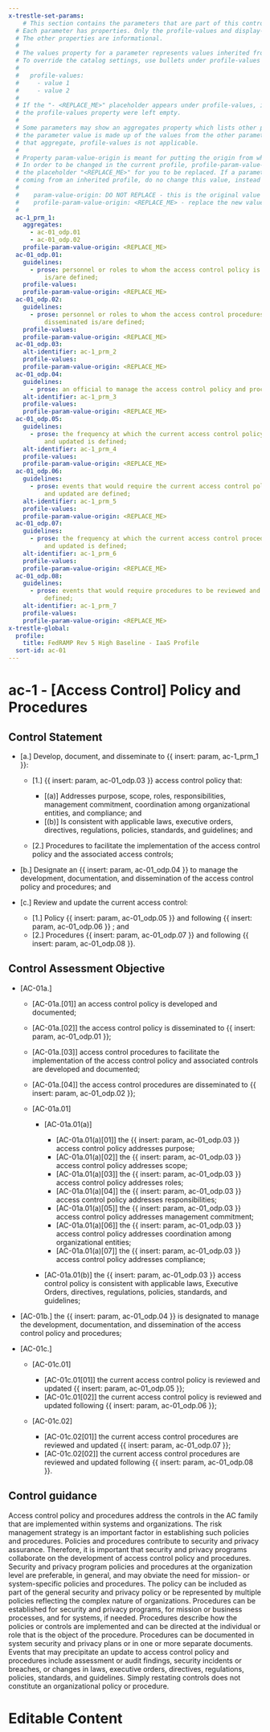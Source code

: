 ```yaml
---
x-trestle-set-params:
    # This section contains the parameters that are part of this control.
  # Each parameter has properties. Only the profile-values and display-name properties are editable.
  # The other properties are informational.
  #
  # The values property for a parameter represents values inherited from the OSCAL catalog.
  # To override the catalog settings, use bullets under profile-values as shown below:
  #
  #   profile-values:
  #     - value 1
  #     - value 2
  #
  # If the "- <REPLACE_ME>" placeholder appears under profile-values, it is the same as if
  # the profile-values property were left empty.
  #
  # Some parameters may show an aggregates property which lists other parameters. This means
  # the parameter value is made up of the values from the other parameters. For parameters
  # that aggregate, profile-values is not applicable.
  #
  # Property param-value-origin is meant for putting the origin from where that parameter comes from.
  # In order to be changed in the current profile, profile-param-value-origin property will be displayed with
  # the placeholder "<REPLACE_ME>" for you to be replaced. If a parameter already has a param-value-origin
  # coming from an inherited profile, do no change this value, instead use profile-param-value-origin as follows:
  #
  #    param-value-origin: DO NOT REPLACE - this is the original value
  #    profile-param-value-origin: <REPLACE_ME> - replace the new value required HERE
  #
  ac-1_prm_1:
    aggregates:
      - ac-01_odp.01
      - ac-01_odp.02
    profile-param-value-origin: <REPLACE_ME>
  ac-01_odp.01:
    guidelines:
      - prose: personnel or roles to whom the access control policy is to be disseminated
          is/are defined;
    profile-values:
    profile-param-value-origin: <REPLACE_ME>
  ac-01_odp.02:
    guidelines:
      - prose: personnel or roles to whom the access control procedures are to be
          disseminated is/are defined;
    profile-values:
    profile-param-value-origin: <REPLACE_ME>
  ac-01_odp.03:
    alt-identifier: ac-1_prm_2
    profile-values:
    profile-param-value-origin: <REPLACE_ME>
  ac-01_odp.04:
    guidelines:
      - prose: an official to manage the access control policy and procedures is defined;
    alt-identifier: ac-1_prm_3
    profile-values:
    profile-param-value-origin: <REPLACE_ME>
  ac-01_odp.05:
    guidelines:
      - prose: the frequency at which the current access control policy is reviewed
          and updated is defined;
    alt-identifier: ac-1_prm_4
    profile-values:
    profile-param-value-origin: <REPLACE_ME>
  ac-01_odp.06:
    guidelines:
      - prose: events that would require the current access control policy to be reviewed
          and updated are defined;
    alt-identifier: ac-1_prm_5
    profile-values:
    profile-param-value-origin: <REPLACE_ME>
  ac-01_odp.07:
    guidelines:
      - prose: the frequency at which the current access control procedures are reviewed
          and updated is defined;
    alt-identifier: ac-1_prm_6
    profile-values:
    profile-param-value-origin: <REPLACE_ME>
  ac-01_odp.08:
    guidelines:
      - prose: events that would require procedures to be reviewed and updated are
          defined;
    alt-identifier: ac-1_prm_7
    profile-values:
    profile-param-value-origin: <REPLACE_ME>
x-trestle-global:
  profile:
    title: FedRAMP Rev 5 High Baseline - IaaS Profile
  sort-id: ac-01
---
```


# ac-1 - \[Access Control\] Policy and Procedures

## Control Statement

- \[a.\] Develop, document, and disseminate to {{ insert: param, ac-1_prm_1 }}:

  - \[1.\] {{ insert: param, ac-01_odp.03 }} access control policy that:

    - \[(a)\] Addresses purpose, scope, roles, responsibilities, management commitment, coordination among organizational entities, and compliance; and
    - \[(b)\] Is consistent with applicable laws, executive orders, directives, regulations, policies, standards, and guidelines; and

  - \[2.\] Procedures to facilitate the implementation of the access control policy and the associated access controls;

- \[b.\] Designate an {{ insert: param, ac-01_odp.04 }} to manage the development, documentation, and dissemination of the access control policy and procedures; and

- \[c.\] Review and update the current access control:

  - \[1.\] Policy {{ insert: param, ac-01_odp.05 }} and following {{ insert: param, ac-01_odp.06 }} ; and
  - \[2.\] Procedures {{ insert: param, ac-01_odp.07 }} and following {{ insert: param, ac-01_odp.08 }}.

## Control Assessment Objective

- \[AC-01a.\]

  - \[AC-01a.[01]\] an access control policy is developed and documented;
  - \[AC-01a.[02]\] the access control policy is disseminated to {{ insert: param, ac-01_odp.01 }};
  - \[AC-01a.[03]\] access control procedures to facilitate the implementation of the access control policy and associated controls are developed and documented;
  - \[AC-01a.[04]\] the access control procedures are disseminated to {{ insert: param, ac-01_odp.02 }};
  - \[AC-01a.01\]

    - \[AC-01a.01(a)\]

      - \[AC-01a.01(a)[01]\] the {{ insert: param, ac-01_odp.03 }} access control policy addresses purpose;
      - \[AC-01a.01(a)[02]\] the {{ insert: param, ac-01_odp.03 }} access control policy addresses scope;
      - \[AC-01a.01(a)[03]\] the {{ insert: param, ac-01_odp.03 }} access control policy addresses roles;
      - \[AC-01a.01(a)[04]\] the {{ insert: param, ac-01_odp.03 }} access control policy addresses responsibilities;
      - \[AC-01a.01(a)[05]\] the {{ insert: param, ac-01_odp.03 }} access control policy addresses management commitment;
      - \[AC-01a.01(a)[06]\] the {{ insert: param, ac-01_odp.03 }} access control policy addresses coordination among organizational entities;
      - \[AC-01a.01(a)[07]\] the {{ insert: param, ac-01_odp.03 }} access control policy addresses compliance;

    - \[AC-01a.01(b)\] the {{ insert: param, ac-01_odp.03 }} access control policy is consistent with applicable laws, Executive Orders, directives, regulations, policies, standards, and guidelines;

- \[AC-01b.\] the {{ insert: param, ac-01_odp.04 }} is designated to manage the development, documentation, and dissemination of the access control policy and procedures;

- \[AC-01c.\]

  - \[AC-01c.01\]

    - \[AC-01c.01[01]\] the current access control policy is reviewed and updated {{ insert: param, ac-01_odp.05 }};
    - \[AC-01c.01[02]\] the current access control policy is reviewed and updated following {{ insert: param, ac-01_odp.06 }};

  - \[AC-01c.02\]

    - \[AC-01c.02[01]\] the current access control procedures are reviewed and updated {{ insert: param, ac-01_odp.07 }};
    - \[AC-01c.02[02]\] the current access control procedures are reviewed and updated following {{ insert: param, ac-01_odp.08 }}.

## Control guidance

Access control policy and procedures address the controls in the AC family that are implemented within systems and organizations. The risk management strategy is an important factor in establishing such policies and procedures. Policies and procedures contribute to security and privacy assurance. Therefore, it is important that security and privacy programs collaborate on the development of access control policy and procedures. Security and privacy program policies and procedures at the organization level are preferable, in general, and may obviate the need for mission- or system-specific policies and procedures. The policy can be included as part of the general security and privacy policy or be represented by multiple policies reflecting the complex nature of organizations. Procedures can be established for security and privacy programs, for mission or business processes, and for systems, if needed. Procedures describe how the policies or controls are implemented and can be directed at the individual or role that is the object of the procedure. Procedures can be documented in system security and privacy plans or in one or more separate documents. Events that may precipitate an update to access control policy and procedures include assessment or audit findings, security incidents or breaches, or changes in laws, executive orders, directives, regulations, policies, standards, and guidelines. Simply restating controls does not constitute an organizational policy or procedure.

# Editable Content

<!-- Make additions and edits below -->
<!-- The above represents the contents of the control as received by the profile, prior to additions. -->
<!-- If the profile makes additions to the control, they will appear below. -->
<!-- The above markdown may not be edited but you may edit the content below, and/or introduce new additions to be made by the profile. -->
<!-- If there is a yaml header at the top, parameter values may be edited. Use --set-parameters to incorporate the changes during assembly. -->
<!-- The content here will then replace what is in the profile for this control, after running profile-assemble. -->
<!-- The current profile has no added parts for this control, but you may add new ones here. -->
<!-- Each addition must have a heading either of the form ## Control my_addition_name -->
<!-- or ## Part a. (where the a. refers to one of the control statement labels.) -->
<!-- "## Control" parts are new parts added after the statement part. -->
<!-- "## Part" parts are new parts added into the top-level statement part with that label. -->
<!-- Subparts may be added with nested hash levels of the form ### My Subpart Name -->
<!-- underneath the parent ## Control or ## Part being added -->
<!-- See https://oscal-compass.github.io/compliance-trestle/tutorials/ssp_profile_catalog_authoring/ssp_profile_catalog_authoring for guidance. -->
